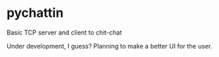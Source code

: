 # pychattin
Basic TCP server and client to chit-chat

Under development, I guess?
Planning to make a better UI for the user.
